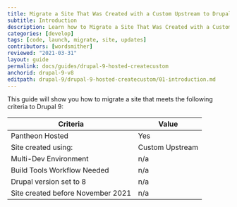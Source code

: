 ```yaml
---
title: Migrate a Site That Was Created with a Custom Upstream to Drupal 9
subtitle: Introduction
description: Learn how to Migrate a Site That Was Created with a Custom Upstream to Drupal 9
categories: [develop]
tags: [code, launch, migrate, site, updates]
contributors: [wordsmither]
reviewed: "2021-03-31"
layout: guide
permalink: docs/guides/drupal-9-hosted-createcustom
anchorid: drupal-9-v8
editpath: drupal-9/drupal-9-hosted-createcustom/01-introduction.md
---
```

This guide will show you how to migrate a site that meets the following criteria to Drupal 9:

|Criteria|Value
|---|---
|Pantheon Hosted| Yes
|Site created using:| Custom Upstream
|Multi-Dev Environment | n/a
|Build Tools Workflow Needed | n/a
|Drupal version set to 8| n/a
|Site created before November 2021| n/a

